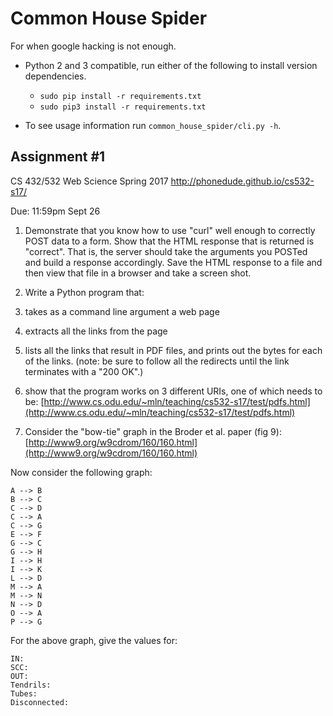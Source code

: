# Common House Spider

For when google hacking is not enough.

*   Python 2 and 3 compatible, run either of the following to install version dependencies.

    * `sudo pip install -r requirements.txt`
    * `sudo pip3 install -r requirements.txt`

*   To see usage information run `common_house_spider/cli.py -h`.

## Assignment #1

CS 432/532 Web Science
Spring 2017
http://phonedude.github.io/cs532-s17/

Due: 11:59pm Sept 26

1.  Demonstrate that you know how to use "curl" well enough to
correctly POST data to a form.  Show that the HTML response that
is returned is "correct".  That is, the server should take the
arguments you POSTed and build a response accordingly.  Save the
HTML response to a file and then view that file in a browser and
take a screen shot.

2.  Write a Python program that:

  1. takes as a command line argument a web page
  2. extracts all the links from the page
  3. lists all the links that result in PDF files, and prints out the bytes for each of the links.  (note: be sure to follow all the redirects until the link terminates with a "200 OK".)
  4. show that the program works on 3 different URIs, one of which needs to be: [http://www.cs.odu.edu/~mln/teaching/cs532-s17/test/pdfs.html](http://www.cs.odu.edu/~mln/teaching/cs532-s17/test/pdfs.html)

3.  Consider the "bow-tie" graph in the Broder et al. paper (fig 9): [http://www9.org/w9cdrom/160/160.html](http://www9.org/w9cdrom/160/160.html)

Now consider the following graph:

    A --> B
    B --> C
    C --> D
    C --> A
    C --> G
    E --> F
    G --> C
    G --> H
    I --> H
    I --> K
    L --> D
    M --> A
    M --> N
    N --> D
    O --> A
    P --> G 
    
For the above graph, give the values for:

    IN: 
    SCC: 
    OUT: 
    Tendrils: 
    Tubes: 
    Disconnected:
